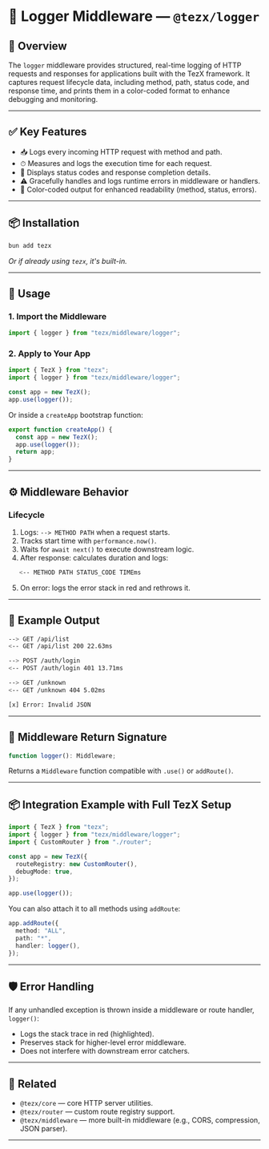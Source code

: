 # 📘 Logger Middleware — `@tezx/logger`

## 🧩 Overview

The `logger` middleware provides structured, real-time logging of HTTP requests and responses for applications built with the TezX framework. It captures request lifecycle data, including method, path, status code, and response time, and prints them in a color-coded format to enhance debugging and monitoring.

---

## ✅ Key Features

* 📥 Logs every incoming HTTP request with method and path.
* ⏱ Measures and logs the execution time for each request.
* 🎯 Displays status codes and response completion details.
* ⚠️ Gracefully handles and logs runtime errors in middleware or handlers.
* 🎨 Color-coded output for enhanced readability (method, status, errors).

---

## 📦 Installation

```bash
bun add tezx
```

*Or if already using `tezx`, it's built-in.*

---

## 🚀 Usage

### 1. Import the Middleware

```ts
import { logger } from "tezx/middleware/logger";
```

### 2. Apply to Your App

```ts
import { TezX } from "tezx";
import { logger } from "tezx/middleware/logger";

const app = new TezX();
app.use(logger());
```

Or inside a `createApp` bootstrap function:

```ts
export function createApp() {
  const app = new TezX();
  app.use(logger());
  return app;
}
```

---

## ⚙️ Middleware Behavior

### Lifecycle

1. Logs: `--> METHOD PATH` when a request starts.
2. Tracks start time with `performance.now()`.
3. Waits for `await next()` to execute downstream logic.
4. After response: calculates duration and logs:

```bash
   <-- METHOD PATH STATUS_CODE TIMEms
```

5. On error: logs the error stack in red and rethrows it.

---

## 🧪 Example Output

```bash
--> GET /api/list
<-- GET /api/list 200 22.63ms

--> POST /auth/login
<-- POST /auth/login 401 13.71ms

--> GET /unknown
<-- GET /unknown 404 5.02ms

[x] Error: Invalid JSON
```

---

## 🧱 Middleware Return Signature

```ts
function logger(): Middleware;
```

Returns a `Middleware` function compatible with `.use()` or `addRoute()`.

---

## 📦 Integration Example with Full TezX Setup

```ts
import { TezX } from "tezx";
import { logger } from "tezx/middleware/logger";
import { CustomRouter } from "./router";

const app = new TezX({
  routeRegistry: new CustomRouter(),
  debugMode: true,
});

app.use(logger());
```

You can also attach it to all methods using `addRoute`:

```ts
app.addRoute({
  method: "ALL",
  path: "*",
  handler: logger(),
});
```

---

## 🛡 Error Handling

If any unhandled exception is thrown inside a middleware or route handler, `logger()`:

* Logs the stack trace in red (highlighted).
* Preserves stack for higher-level error middleware.
* Does not interfere with downstream error catchers.

---

## 📄 Related

* `@tezx/core` — core HTTP server utilities.
* `@tezx/router` — custom route registry support.
* `@tezx/middleware` — more built-in middleware (e.g., CORS, compression, JSON parser).

---
